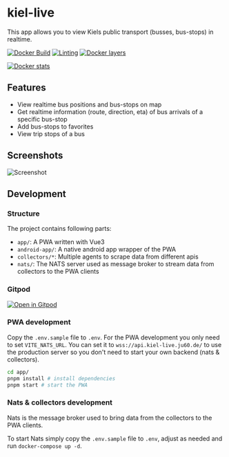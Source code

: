 # kiel-live

This app allows you to view Kiels public transport (busses, bus-stops) in realtime.

[![Docker Build](https://github.com/kiel-live/kiel-live/workflows/Docker%20Build/badge.svg)](https://github.com/kiel-live/kiel-live/actions?query=workflow%3A%22Docker+Build%22)
[![Linting](https://github.com/kiel-live/kiel-live/workflows/Linting/badge.svg)](https://github.com/kiel-live/kiel-live/actions?query=workflow%3ALinting)
[![Docker layers](https://images.microbadger.com/badges/image/anbraten/opnv-live.svg)](https://microbadger.com/images/anbraten/opnv-live)

[![Docker stats](https://dockeri.co/image/anbraten/opnv-live)](https://hub.docker.com/r/anbraten/opnv-live)

## Features

* View realtime bus positions and bus-stops on map
* Get realtime information (route, direction, eta) of bus arrivals of a specific bus-stop
* Add bus-stops to favorites
* View trip stops of a bus

## Screenshots

![Screenshot](screenshot.jpg)

## Development

### Structure

The project contains following parts:

- `app/`: A PWA written with Vue3
- `android-app/`: A native android app wrapper of the PWA
- `collectors/*`: Multiple agents to scrape data from different apis
- `nats/`: The NATS server used as message broker to stream data from collectors to the PWA clients

### Gitpod

[![Open in Gitpod](https://gitpod.io/button/open-in-gitpod.svg)](https://gitpod.io/#https://github.com/kiel-live/kiel-live)

### PWA development

Copy the `.env.sample` file to `.env`. For the PWA development you only need to set `VITE_NATS_URL`.
You can set it to `wss://api.kiel-live.ju60.de/` to use the production server so you don't need to start your own backend (nats & collectors).

```bash
cd app/
pnpm install # install dependencies
pnpm start # start the PWA
```

### Nats & collectors development

Nats is the message broker used to bring data from the collectors to the PWA clients.

To start Nats simply copy the `.env.sample` file to `.env`, adjust as needed and run `docker-compose up -d`.
